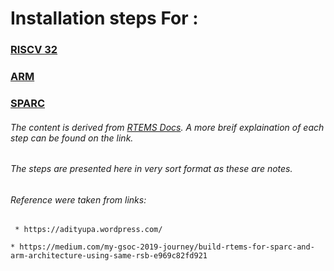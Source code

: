 # Installation steps For :

### [RISCV 32](./install_RISCV_for_testing_mode.md)
### [ARM](./install_arm_for_testing_mode.md)
### [SPARC](./install_sparc_for_testing_mode.md)


###### The content is derived from [RTEMS Docs](https://docs.rtems.org/branches/master/user/installation/index.html#). A more breif explaination of each step can be found on the link.

###### The steps are presented here in very sort format as these are notes.

###### Reference were taken from links:
	 * https://adityupa.wordpress.com/
	
	* https://medium.com/my-gsoc-2019-journey/build-rtems-for-sparc-and-arm-architecture-using-same-rsb-e969c82fd921
